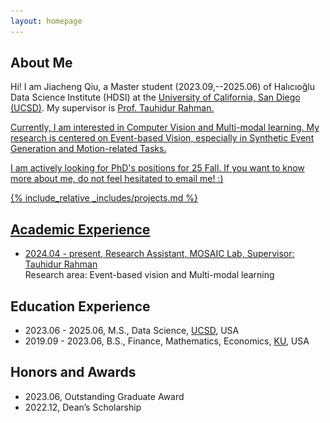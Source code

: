 ```yaml
---
layout: homepage
---
```


## About Me

Hi! I am Jiacheng Qiu, a Master student (2023.09,--2025.06) of <a href="https://datascience.ucsd.edu/"> </a> Halıcıoğlu Data Science Institute (HDSI) at the <a href="https://ucsd.edu/">University of California, San Diego (UCSD)</a>. My supervisor is <a href="https://www.tauhidurrahman.com/">Prof. Tauhidur Rahman. 

Currently, I am interested in Computer Vision and Multi-modal learning.
My research is centered on Event-based Vision, especially in Synthetic Event Generation and Motion-related Tasks. 

I am actively looking for PhD's positions for 25 Fall. If you want to know more about me, do not feel hesitated to email me!  :)



{% include_relative _includes/projects.md %}

## Academic Experience
- 2024.04 - present, Research Assistant, <a href="https://mosaic-laboratory.github.io">MOSAIC Lab, Supervisor: <a href="https://www.tauhidurrahman.com">Tauhidur Rahman</a> 
 <br>Research area: Event-based vision and Multi-modal learning

## Education Experience
- 2023.06 - 2025.06, M.S., Data Science, <a href="https://ucsd.edu/">UCSD</a>, USA
- 2019.09 - 2023.06, B.S., Finance, Mathematics, Economics, <a href="https://www.kean.edu/">KU</a>, USA

## Honors and Awards
- 2023.06, Outstanding Graduate Award
- 2022.12, Dean’s Scholarship







<head>
    <meta charset="UTF-8">
    <meta name="viewport" content="width=device-width, initial-scale=1.0">
    <title>Gallery</title>
    <style>
        .gallery {
            display: grid;
            grid-template-columns: repeat(auto-fill, minmax(150px, 1fr)); /* Adapts number of columns based on screen size */
            grid-gap: 10px; /* Spacing between items */
            padding: 10px; /* Padding around the gallery */
        }

        .gallery .item {
            display: flex;
            flex-direction: column; /* Stack image and text vertically */
            align-items: center; /* Center-align items */
        }

        .gallery img {
            width: 100%; /* Images take full width of their container */
            height: auto; /* Maintain aspect ratio */
            border-radius: 8px; /* Rounded corners (optional) */
        }

        .description {
            text-align: center; /* Center-align text */
            padding-top: 5px; /* Space between image and text */
            color: #666; /* Light grey text color, adjust as needed */
            font-size: 0.8em; /* Smaller font size for descriptions */
        }
    </style>
</head>
<body>
    <h2>Life Moments</h2>
    <div class="gallery">
        <!-- Each item in the gallery includes an image and a description -->
        <div class="item">
            <img src="assets/img/moments/birthday1.JPG" alt="25th Birthday">
            <div class="description">Birthday celebration</div>
        </div>
        <div class="item">
            <img src="assets/img/moments/birthday2.JPG" alt="25th Birthday">
            <div class="description">Another Birthday Moment</div>
        </div>
        <div class="item">
            <img src="assets/img/moments/LaJolla_shore1.jpg" alt="La Jolla Shore">
            <div class="description">Birthday celebration</div>
        </div>
        <div class="item">
            <img src="assets/img/moments/LaJolla_shore3.jpg" alt="La Jolla Shore">
            <div class="description">Another Birthday Moment</div>
        </div>


        <!-- Add more items as needed -->
    </div>
</body>




<script type="text/javascript" id="mapmyvisitors" src="//mapmyvisitors.com/map.js?d=X7CWIQc88bqFw7S812mBfiDBIeSAgT0l57AZ20awv6A&cl=ffffff&w=a"></script>